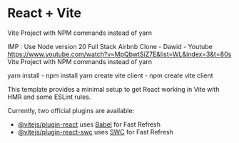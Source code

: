 # React + Vite
Vite Project with NPM commands instead of yarn

IMP : Use Node version 20 
Full Stack Airbnb Clone - Dawid - Youtube
https://www.youtube.com/watch?v=MpQbwtSiZ7E&list=WL&index=3&t=80s
Vite Project with NPM commands instead of yarn


yarn install  - npm install
yarn create vite client - npm create vite client





This template provides a minimal setup to get React working in Vite with HMR and some ESLint rules.

Currently, two official plugins are available:

- [@vitejs/plugin-react](https://github.com/vitejs/vite-plugin-react/blob/main/packages/plugin-react/README.md) uses [Babel](https://babeljs.io/) for Fast Refresh
- [@vitejs/plugin-react-swc](https://github.com/vitejs/vite-plugin-react-swc) uses [SWC](https://swc.rs/) for Fast Refresh
